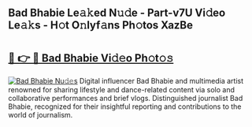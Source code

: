 ## Bad Bhabie Le𝚊𝚔ed N𝚞𝚍e - Part-v7U Vi𝚍eo Le𝚊𝚔s - H𝚘t O𝚗lyf𝚊ns Ph𝚘tos XazBe

# <h2><a href="http://hfaezq.feru.top/?c=Bad+Bhabie">🔗 👉 🔴 Bad Bhabie Vi𝚍𝚎o Ph𝚘t𝚘𝚜</a></h2>

[![Bad Bhabie Nu𝚍𝚎s](https://i.imgur.com/0TWrTi3.gif)](http://hfaezq.feru.top/?c=Bad+Bhabie)
Digital influencer Bad Bhabie and multimedia artist renowned for sharing lifestyle and dance-related content via solo and collaborative performances and brief vlogs. Distinguished journalist Bad Bhabie, recognized for their insightful reporting and contributions to the world of journalism. 
